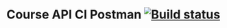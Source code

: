 # Course API CI Postman [![Build status](https://ci.appveyor.com/api/projects/status/wkocadih9669yjhf?svg=true)](https://ci.appveyor.com/project/viktoriababat/courseapicipostman)

